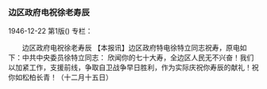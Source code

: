 ### 边区政府电祝徐老寿辰

1946-12-22
第1版()
专栏：

　　边区政府电祝徐老寿辰
    【本报讯】边区政府特电徐特立同志祝寿，原电如下：中共中央委员徐特立同志：
    欣闻你的七十大寿，全边区人民无不兴奋！我们以加紧工作，支援前线，争取自卫战争早日胜利，作为实际庆祝你寿辰的献礼！祝你如松柏长青！（十二月十五日）
